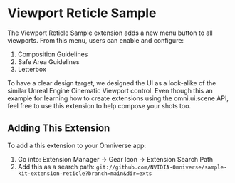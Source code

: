# Viewport Reticle Sample

The Viewport Reticle Sample extension adds a new menu button to all viewports. From this menu, users can enable and configure:
1. Composition Guidelines
2. Safe Area Guidelines
3. Letterbox

To have a clear design target, we designed the UI as a look-alike of the similar Unreal Engine Cinematic Viewport control. 
Even though this an example for learning how to create extensions using the omni.ui.scene API, feel free to use this 
extension to help compose your shots too.

## Adding This Extension

To add a this extension to your Omniverse app:
1. Go into: Extension Manager -> Gear Icon -> Extension Search Path
2. Add this as a search path: `git://github.com/NVIDIA-Omniverse/sample-kit-extension-reticle?branch=main&dir=exts`